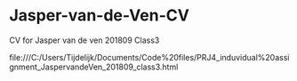 # Jasper-van-de-Ven-CV
CV for Jasper van de ven 201809 Class3

file:///C:/Users/Tijdelijk/Documents/Code%20files/PRJ4_induvidual%20assignment_JaspervandeVen_201809_class3.html
